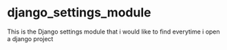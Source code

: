 # django_settings_module
This is the Django settings module that i would like to find everytime i open a django project
